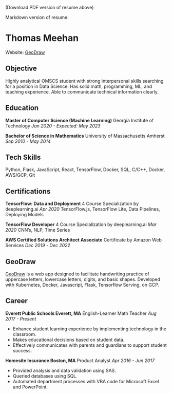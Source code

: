 (Download PDF version of resume above)

Markdown version of resume:

# Thomas Meehan

Website: [GeoDraw](http://geodraw.org)

## Objective

Highly analytical OMSCS student with strong interpersonal skills searching for a position in Data Science. Has
solid math, programming, ML, and teaching experience. Able to communicate technical information clearly.

## Education

**Master of Computer Science (Machine Learning)**
Georgia Institute of Technology _Jan 2020 - Expected: May 2023_

**Bachelor of Science in Mathematics**
University of Massachusetts Amherst _Sep 2010 - May 2014_

## Tech Skills

Python, Flask, JavaScript, React, TensorFlow, Docker, SQL, C/C++, Docker, AWS/GCP, Git

## Certifications

**TensorFlow: Data and Deployment**
4 Course Specialization by deeplearning.ai _Apr 2020_
TensorFlow.js, TensorFlow Lite, Data Pipelines, Deploying Models

**TensorFlow Developer**
4 Course Specialization by deeplearning.ai _Mar 2020_
CNN’s, NLP, Time Series

**AWS Certified Solutions Architect Associate**
Certificate by Amazon Web Services _Dec 2019 - Dec 2022_

## GeoDraw

[GeoDraw](http://geodraw.org) is a web app designed to facilitate handwriting practice of uppercase letters, lowercase letters, digits,
and basic shapes. Developed with Kubernetes, Docker, Javascript, Flask, Tensorflow Serving, on GCP.

## Career

**Everett Public Schools Everett, MA**
English-Learner Math Teacher _Aug 2017 - Present_
+ Enhance student learning experience by implementing technology in the classroom.
+ Makes educational decisions based on student data.
+ Effectively communicates with parents and guardians to support student success.

**Homesite Insurance Boston, MA**
Product Analyst _Apr 2016 - Jun 2017_
+ Provided analysis and data validation using SAS.
+ Queried databases using SQL.
+ Automated department processes with VBA code for Microsoft Excel and PowerPoint.


